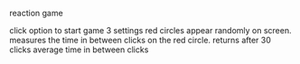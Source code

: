 reaction game

click option to start game
3 settings
red circles appear randomly on screen.
measures the time in between clicks on the red circle.
returns after 30 clicks average time in between clicks